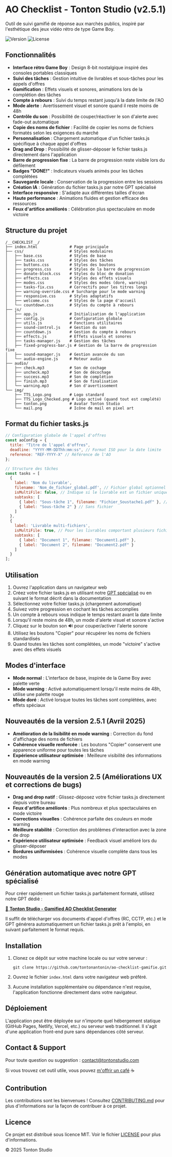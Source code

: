 # AO Checklist - Tonton Studio (v2.5.1)

Outil de suivi gamifié de réponse aux marchés publics, inspiré par l'esthétique des jeux vidéo rétro de type Game Boy.

![Version](https://img.shields.io/badge/version-2.5.1-green)
![License](https://img.shields.io/badge/license-MIT-blue)

## Fonctionnalités

- **Interface rétro Game Boy** : Design 8-bit nostalgique inspiré des consoles portables classiques
- **Suivi des tâches** : Gestion intuitive de livrables et sous-tâches pour les appels d'offres
- **Gamification** : Effets visuels et sonores, animations lors de la complétion des tâches
- **Compte à rebours** : Suivi du temps restant jusqu'à la date limite de l'AO
- **Mode alerte** : Avertissement visuel et sonore quand il reste moins de 48h
- **Contrôle du son** : Possibilité de couper/réactiver le son d'alerte avec fade-out automatique
- **Copie des noms de fichier** : Facilité de copier les noms de fichiers formatés selon les exigences du marché
- **Personnalisation** : Chargement automatique d'un fichier tasks.js spécifique à chaque appel d'offres
- **Drag and Drop** : Possibilité de glisser-déposer le fichier tasks.js directement dans l'application
- **Barre de progression fixe** : La barre de progression reste visible lors du défilement
- **Badges "DONE!"** : Indicateurs visuels animés pour les tâches complétées
- **Sauvegarde locale** : Conservation de la progression entre les sessions
- **Création IA** : Génération du fichier tasks.js par notre GPT spécialisé
- **Interface responsive** : S'adapte aux différentes tailles d'écran
- **Haute performance** : Animations fluides et gestion efficace des ressources
- **Feux d'artifice améliorés** : Célébration plus spectaculaire en mode victoire

## Structure du projet

```
/__CHECKLIST__/
├── index.html              # Page principale
├── css/                    # Styles modulaires
│   ├── base.css            # Styles de base
│   ├── tasks.css           # Styles des tâches
│   ├── buttons.css         # Styles des boutons
│   ├── progress.css        # Styles de la barre de progression
│   ├── donate-block.css    # Styles du bloc de donation
│   ├── effects.css         # Styles des effets visuels
│   ├── modes.css           # Styles des modes (doré, warning)
│   ├── tasks-fix.css       # Correctifs pour les titres longs
│   ├── warning-override.css # Surcharge pour le mode warning
│   ├── responsive.css      # Styles adaptatifs
│   ├── welcome.css         # Styles de la page d'accueil
│   └── countdown.css       # Styles du compte à rebours
├── js/
│   ├── app.js              # Initialisation de l'application
│   ├── config.js           # Configuration globale
│   ├── utils.js            # Fonctions utilitaires
│   ├── sound-control.js    # Gestion du son
│   ├── countdown.js        # Gestion du compte à rebours
│   ├── effects.js          # Effets visuels et sonores
│   ├── tasks-manager.js    # Gestion des tâches
│   ├── fixed-progress-bar.js # Gestion de la barre de progression fixe
│   ├── sound-manager.js    # Gestion avancée du son
│   └── audio-engine.js     # Moteur audio
├── audio/
│   ├── check.mp3           # Son de cochage
│   ├── uncheck.mp3         # Son de décochage
│   ├── success.mp3         # Son de complétion
│   ├── finish.mp3          # Son de finalisation
│   └── warning.mp3         # Son d'avertissement
└── img/
    ├── TTS_Logo.png        # Logo standard
    ├── TTS_Logo_Checked.png # Logo activé (quand tout est complété)
    ├── tonton.png          # Avatar Tonton Studio
    └── mail.png            # Icône de mail en pixel art
```

## Format du fichier tasks.js

```javascript
// Configuration globale de l'appel d'offres
const aoConfig = {
  title: "Titre de l'appel d'offres",
  deadline: "YYYY-MM-DDThh:mm:ss", // Format ISO pour la date limite
  reference: "REF-YYYY-X" // Référence de l'AO
};

// Structure des tâches
const tasks = [
  {
    label: 'Nom du livrable',
    filename: 'Nom_de_fichier_global.pdf', // Fichier global optionnel
    isMultiFile: false, // Indique si le livrable est un fichier unique ou multiple
    subtasks: [
      { label: "Sous-tâche 1", filename: "Fichier_Soustache1.pdf" }, // Avec fichier
      { label: "Sous-tâche 2" } // Sans fichier
    ]
  },
  {
    label: 'Livrable multi-fichiers',
    isMultiFile: true, // Pour les livrables comportant plusieurs fichiers distincts
    subtasks: [
      { label: "Document 1", filename: "Document1.pdf" },
      { label: "Document 2", filename: "Document2.pdf" }
    ]
  }
];
```

## Utilisation

1. Ouvrez l'application dans un navigateur web
2. Créez votre fichier tasks.js en utilisant notre [GPT spécialisé](https://chatgpt.com/g/g-680541e3745c8191b7bca4aa6861ad09-tonton-studio-gamified-ao-checklist-generator) ou en suivant le format décrit dans la documentation
3. Sélectionnez votre fichier tasks.js (chargement automatique)
4. Suivez votre progression en cochant les tâches accomplies
5. Un compte à rebours vous indique le temps restant avant la date limite
6. Lorsqu'il reste moins de 48h, un mode d'alerte visuel et sonore s'active
7. Cliquez sur le bouton son 🔊 pour couper/activer l'alerte sonore
8. Utilisez les boutons "Copier" pour récupérer les noms de fichiers standardisés
9. Quand toutes les tâches sont complétées, un mode "victoire" s'active avec des effets visuels

## Modes d'interface

- **Mode normal** : L'interface de base, inspirée de la Game Boy avec palette verte
- **Mode warning** : Activé automatiquement lorsqu'il reste moins de 48h, utilise une palette rouge
- **Mode doré** : Activé lorsque toutes les tâches sont complétées, avec effets spéciaux

## Nouveautés de la version 2.5.1 (Avril 2025)

- **Amélioration de la lisibilité en mode warning** : Correction du fond d'affichage des noms de fichiers
- **Cohérence visuelle renforcée** : Les boutons "Copier" conservent une apparence uniforme pour toutes les tâches
- **Expérience utilisateur optimisée** : Meilleure visibilité des informations en mode warning

## Nouveautés de la version 2.5 (Améliorations UX et corrections de bugs)

- **Drag and drop natif** : Glissez-déposez votre fichier tasks.js directement depuis votre bureau
- **Feux d'artifice améliorés** : Plus nombreux et plus spectaculaires en mode victoire
- **Corrections visuelles** : Cohérence parfaite des couleurs en mode warning
- **Meilleure stabilité** : Correction des problèmes d'interaction avec la zone de drop
- **Expérience utilisateur optimisée** : Feedback visuel amélioré lors du glisser-déposer
- **Bordures uniformisées** : Cohérence visuelle complète dans tous les modes

## Génération automatique avec notre GPT spécialisé

Pour créer rapidement un fichier tasks.js parfaitement formaté, utilisez notre GPT dédié :

[🤖 **Tonton Studio - Gamified AO Checklist Generator**](https://chatgpt.com/g/g-680541e3745c8191b7bca4aa6861ad09-tonton-studio-gamified-ao-checklist-generator)

Il suffit de télécharger vos documents d'appel d'offres (RC, CCTP, etc.) et le GPT générera automatiquement un fichier tasks.js prêt à l'emploi, en suivant parfaitement le format requis.

## Installation

1. Clonez ce dépôt sur votre machine locale ou sur votre serveur :
   ```
   git clone https://github.com/tontonantonin/ao-checklist-gamifie.git
   ```

2. Ouvrez le fichier `index.html` dans votre navigateur web préféré.

3. Aucune installation supplémentaire ou dépendance n'est requise, l'application fonctionne directement dans votre navigateur.

## Déploiement

L'application peut être déployée sur n'importe quel hébergement statique (GitHub Pages, Netlify, Vercel, etc.) ou serveur web traditionnel. Il s'agit d'une application front-end pure sans dépendances côté serveur.

## Contact & Support

Pour toute question ou suggestion : [contact@tontonstudio.com](mailto:contact@tontonstudio.com)

Si vous trouvez cet outil utile, vous pouvez [m'offrir un café](https://www.paypal.com/donate/?business=RH4796JY56ZRE&no_recurring=0&item_name=Un+petit+caf%C3%A9+pour+mon+travail+?+%3A%29&currency_code=EUR) ☕

## Contribution

Les contributions sont les bienvenues ! Consultez [CONTRIBUTING.md](CONTRIBUTING.md) pour plus d'informations sur la façon de contribuer à ce projet.

## Licence

Ce projet est distribué sous licence MIT. Voir le fichier [LICENSE](LICENSE) pour plus d'informations.

© 2025 Tonton Studio